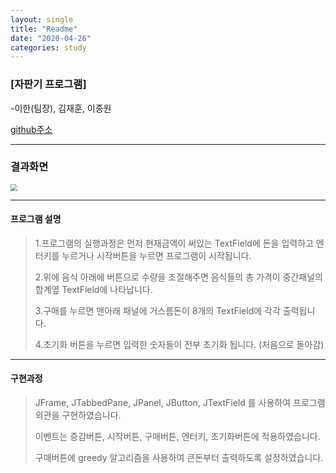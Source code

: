 ```yaml
---
layout: single
title: "Readme"
date: "2020-04-26"
categories: study
---
```


### [자판기 프로그램]

 -이한(팀장), 김재훈, 이종원

[github주소](https://github.com/incheonPractice/incheonPractice)

---

### 결과화면

<img src="https://user-images.githubusercontent.com/62750326/80304857-cd562900-87f3-11ea-91ab-0b8427e0932e.PNG" style="zoom:67%;" />   

---

#### 프로그램 설명

> 1.프로그램의 실행과정은 먼저 현재금액이 써있는 TextField에 돈을 입력하고 엔터키를 누르거나 시작버튼을 누르면 프로그램이 시작됩니다. 
>
> 2.위에 음식 아래에 버튼으로 수량을 조절해주면 음식들의 총 가격이 중간패널의 합계옆 TextField에 나타납니다. 
>
> 3.구매를 누르면 맨아래 패널에 거스름돈이 8개의 TextField에 각각 출력됩니다. 
>
> 4.초기화 버튼을 누르면 입력한 숫자들이 전부 초기화 됩니다. (처음으로 돌아감)

---

#### 구현과정

>  JFrame, JTabbedPane, JPanel, JButton, JTextField 를 사용하여 프로그램 외관을 구현하였습니다.
>
> 이벤트는 증감버튼, 시작버튼, 구매버튼, 엔터키, 초기화버튼에 적용하였습니다.
>
> 구매버튼에 greedy 알고리즘을 사용하여  큰돈부터 출력하도록 설정하였습니다.
